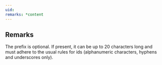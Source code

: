 ```yaml
---
uid: 
remarks: *content
---
```

## Remarks  
 The prefix is optional. If present, it can be up to 20 characters long and must adhere to the usual rules for              ids (alphanumeric characters, hyphens and underscores only).